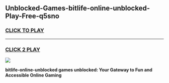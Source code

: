 
## Unblocked-Games-bitlife-online-unblocked-Play-Free-q5sno
<h3>
<a href="https://premium76.site?title=bitlife-online-unblocked&ref=19M">CLICK TO PLAY</a></h3>
<hr>

<h3>
<a href="https://premium76.site?title=bitlife-online-unblocked&ref=19M">CLICK 2 PLAY</a>
  
</h3>

<a href="https://premium76.site?title=bitlife-online-unblocked&ref=19M"><img src="https://clearcache.store/games.png"></a>


**bitlife-online-unblocked games unblocked: Your Gateway to Fun and Accessible Online Gaming**
